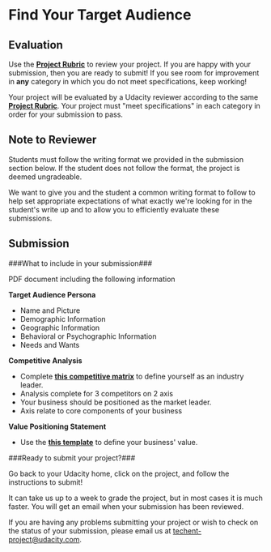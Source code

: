 # Find Your Target Audience
## Evaluation

Use the [**Project Rubric**](https://docs.google.com/document/d/1bRwQHkbC_VOmsmBB8F_oozVsd9l5o62X_Pje1sTaJTM/pub) to review your project. If you are happy with your submission, then you are ready to submit! If you see room for improvement in **any** category in which you do not meet specifications, keep working! 

Your project will be evaluated by a Udacity reviewer according to the same [**Project Rubric**](https://docs.google.com/document/d/1bRwQHkbC_VOmsmBB8F_oozVsd9l5o62X_Pje1sTaJTM/pub). Your project must "meet specifications" in each category in order for your submission to pass.

## Note to Reviewer

Students must follow the writing format we provided in the submission section below. If the student does not follow the format, the project is deemed ungradeable.

We want to give you and the student a common writing format to follow to help set appropriate expectations of what exactly we're looking for in the student's write up and to allow you to efficiently evaluate these submissions.

## Submission

###What to include in your submission###

PDF document including the following information
 
**Target Audience Persona**

* Name and Picture
* Demographic Information
* Geographic Information
* Behavioral or Psychographic Information
* Needs and Wants

**Competitive Analysis**

* Complete [**this competitive matrix**](https://docs.google.com/presentation/d/1znQNAigOifBte1c2BC8q-RsD9O_6c3p9dUL-URkpbSM/edit#slide=id.g66e7ffd40_0_0) to define yourself as an industry leader.
* Analysis complete for 3 competitors on 2 axis
* Your business should be positioned as the market leader.
* Axis relate to core components of your business 

**Value Positioning Statement**

* Use the [**this template**](https://docs.google.com/presentation/d/1znQNAigOifBte1c2BC8q-RsD9O_6c3p9dUL-URkpbSM/edit#slide=id.g66e7ffd40_0_13) to define your business' value.


###Ready to submit your project?###

Go back to your Udacity home, click on the project, and follow the instructions to submit!

It can take us up to a week to grade the project, but in most cases it is much faster. You will get an email when your submission has been reviewed.

If you are having any problems submitting your project or wish to check on the status of your submission, please email us at techent-project@udacity.com.
